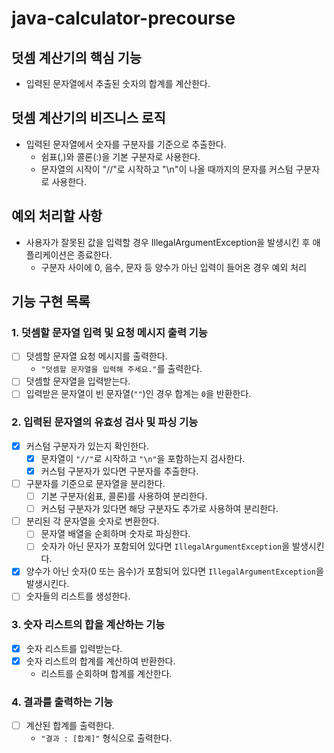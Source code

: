 # java-calculator-precourse

## 덧셈 계산기의 핵심 기능

- 입력된 문자열에서 추출된 숫자의 합계를 계산한다.

## 덧셈 계산기의 비즈니스 로직

- 입력된 문자열에서 숫자를 구분자를 기준으로 추출한다.
  - 쉼표(,)와 콜론(:)을 기본 구분자로 사용한다.
  - 문자열의 시작이 "//"로 시작하고 "\n"이 나올 때까지의 문자를 커스텀 구분자로 사용한다.

## 예외 처리할 사항

- 사용자가 잘못된 값을 입력할 경우 IllegalArgumentException을 발생시킨 후 애플리케이션은 종료한다.
  - 구분자 사이에 0, 음수, 문자 등 양수가 아닌 입력이 들어온 경우 예외 처리

## 기능 구현 목록

### 1. 덧셈할 문자열 입력 및 요청 메시지 출력 기능

- [ ] 덧셈할 문자열 요청 메시지를 출력한다.
  - `"덧셈할 문자열을 입력해 주세요."`를 출력한다.
- [ ] 덧셈할 문자열을 입력받는다.
- [ ] 입력받은 문자열이 빈 문자열(`""`)인 경우 합계는 `0`을 반환한다.

### 2. 입력된 문자열의 유효성 검사 및 파싱 기능

- [x] 커스텀 구분자가 있는지 확인한다.
    - [x] 문자열이 `"//"`로 시작하고 `"\n"`을 포함하는지 검사한다.
    - [x] 커스텀 구분자가 있다면 구분자를 추출한다.
- [ ] 구분자를 기준으로 문자열을 분리한다.
    - [ ] 기본 구분자(쉼표, 콜론)를 사용하여 분리한다.
    - [ ] 커스텀 구분자가 있다면 해당 구분자도 추가로 사용하여 분리한다.
- [ ] 분리된 각 문자열을 숫자로 변환한다.
    - [ ] 문자열 배열을 순회하며 숫자로 파싱한다.
    - [ ] 숫자가 아닌 문자가 포함되어 있다면 `IllegalArgumentException`을 발생시킨다.
- [x] 양수가 아닌 숫자(0 또는 음수)가 포함되어 있다면 `IllegalArgumentException`을 발생시킨다.
- [ ] 숫자들의 리스트를 생성한다.

### 3. 숫자 리스트의 합을 계산하는 기능

- [x] 숫자 리스트를 입력받는다.
- [x] 숫자 리스트의 합계를 계산하여 반환한다.
    - 리스트를 순회하며 합계를 계산한다.

### 4. 결과를 출력하는 기능

- [ ] 계산된 합계를 출력한다.
  - `"결과 : [합계]"` 형식으로 출력한다.